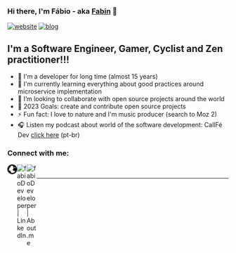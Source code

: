 ### Hi there, I'm Fábio - aka [Fabin][website] 👋

[![website](https://img.shields.io/website?label=fabioDeveloper.com&style=for-the-badge&url=https://www.fabiodeveloper.com)](https://www.fabiodeveloper.com/)
[![blog](https://img.shields.io/website?label=CriarProgramas.com&style=for-the-badge&url=https://www.criarprogramas.com)](https://criarprogramas.com/)

## I'm a Software Engineer, Gamer, Cyclist and Zen practitioner!!!

- 🔭 I'm a developer for long time (almost 15 years)
- 🌱 I'm currently learning everything about good practices around microservice implementation
- 👯 I’m looking to collaborate with open source projects around the world
- 🥅 2023 Goals: create and contribute open source projects
- ⚡ Fun fact: I love to nature and I'm music producer (search to Moz 2)
- 🎧 Listen my podcast about world of the software development: CallFé Dev [click here] (pt-br)

### Connect with me:

[<img align="left" alt="fabioDeveloper | fabioDeveloper" width="22px" src="https://raw.githubusercontent.com/iconic/open-iconic/master/svg/globe.svg" />][website]
[<img align="left" alt="fabioDeveloper | LinkedIn" width="22px" src="https://cdn.jsdelivr.net/npm/simple-icons@v3/icons/linkedin.svg" />][linkedin]
[<img align="left" alt="fabioDeveloper | About.me" width="22px" src="https://icon-icons.com/icons2/2389/PNG/48/about_me_logo_icon_145530.png" />][about.me]

<br />

---
[website]: https://www.fabiodeveloper.com/
[blog]: https://criarprogramas.com
[linkedin]: https://www.linkedin.com/in/fabio-almeida100
[about.me]: https://about.me/fabioalmeida.dsn
[click here]: https://open.spotify.com/show/60S25UENQ8oqboCk8o24xd?si=9pjEhTbyQ9SY7UT9TWKzPg
